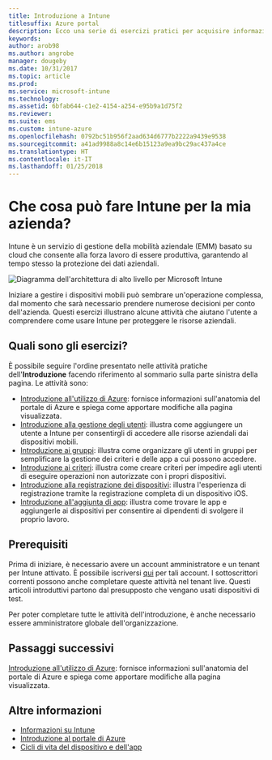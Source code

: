 ```yaml
---
title: Introduzione a Intune
titlesuffix: Azure portal
description: Ecco una serie di esercizi pratici per acquisire informazioni su Intune.
keywords: 
author: arob98
ms.author: angrobe
manager: dougeby
ms.date: 10/31/2017
ms.topic: article
ms.prod: 
ms.service: microsoft-intune
ms.technology: 
ms.assetid: 6bfab644-c1e2-4154-a254-e95b9a1d75f2
ms.reviewer: 
ms.suite: ems
ms.custom: intune-azure
ms.openlocfilehash: 0792bc51b956f2aad634d6777b2222a9439e9538
ms.sourcegitcommit: a41ad9988a8c14e6b15123a9ea9bc29ac437a4ce
ms.translationtype: HT
ms.contentlocale: it-IT
ms.lasthandoff: 01/25/2018
---
```

# <a name="what-can-intune-do-for-my-company"></a>Che cosa può fare Intune per la mia azienda?

Intune è un servizio di gestione della mobilità aziendale (EMM) basato su cloud che consente alla forza lavoro di essere produttiva, garantendo al tempo stesso la protezione dei dati aziendali.

![Diagramma dell'architettura di alto livello per Microsoft Intune](/intune/media/intunearchitecture.svg)

Iniziare a gestire i dispositivi mobili può sembrare un'operazione complessa, dal momento che sarà necessario prendere numerose decisioni per conto dell'azienda. Questi esercizi illustrano alcune attività che aiutano l'utente a comprendere come usare Intune per proteggere le risorse aziendali.

## <a name="what-are-the-exercises"></a>Quali sono gli esercizi?

È possibile seguire l'ordine presentato nelle attività pratiche dell'__Introduzione__ facendo riferimento al sommario sulla parte sinistra della pagina. Le attività sono:

* [Introduzione all'utilizzo di Azure](get-started-azure.md): fornisce informazioni sull'anatomia del portale di Azure e spiega come apportare modifiche alla pagina visualizzata.
* [Introduzione alla gestione degli utenti](get-started-users.md): illustra come aggiungere un utente a Intune per consentirgli di accedere alle risorse aziendali dai dispositivi mobili.
* [Introduzione ai gruppi](get-started-groups.md): illustra come organizzare gli utenti in gruppi per semplificare la gestione dei criteri e delle app a cui possono accedere.
* [Introduzione ai criteri](get-started-policies.md): illustra come creare criteri per impedire agli utenti di eseguire operazioni non autorizzate con i propri dispositivi.
* [Introduzione alla registrazione dei dispositivi](get-started-enroll.md): illustra l'esperienza di registrazione tramite la registrazione completa di un dispositivo iOS.
* [Introduzione all'aggiunta di app](get-started-apps.md): illustra come trovare le app e aggiungerle ai dispositivi per consentire ai dipendenti di svolgere il proprio lavoro.

## <a name="prerequisites"></a>Prerequisiti

Prima di iniziare, è necessario avere un account amministratore e un tenant per Intune attivato. È possibile iscriversi [qui](https://portal.office.com/Signup/Signup.aspx?OfferId=40BE278A-DFD1-470a-9EF7-9F2596EA7FF9&dl=INTUNE_A&ali=1#0%20) per tali account. I sottoscrittori correnti possono anche completare queste attività nel tenant live. Questi articoli introduttivi partono dal presupposto che vengano usati dispositivi di test.

Per poter completare tutte le attività dell'introduzione, è anche necessario essere amministratore globale dell'organizzazione.

## <a name="next-steps"></a>Passaggi successivi

[Introduzione all'utilizzo di Azure](get-started-azure.md): fornisce informazioni sull'anatomia del portale di Azure e spiega come apportare modifiche alla pagina visualizzata.

## <a name="learn-more"></a>Altre informazioni

* [Informazioni su Intune](introduction-intune.md)
* [Introduzione al portale di Azure](what-is-intune.md)
* [Cicli di vita del dispositivo e dell'app](introduction-device-app-lifecycles.md)
